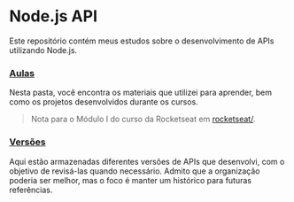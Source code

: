 # Node.js API

Este repositório contém meus estudos sobre o desenvolvimento de APIs utilizando Node.js.

### [Aulas](aulas/)
Nesta pasta, você encontra os materiais que utilizei para aprender, bem como os projetos desenvolvidos durante os cursos. 

> Nota para o Módulo I do curso da Rocketseat em [rocketseat/](aulas/rocketseat/).

### [Versões](versoes/)
Aqui estão armazenadas diferentes versões de APIs que desenvolvi, com o objetivo de revisá-las quando necessário. Admito que a organização poderia ser melhor, mas o foco é manter um histórico para futuras referências.
